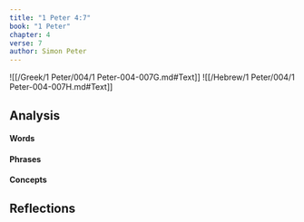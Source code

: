 ```yaml
---
title: "1 Peter 4:7"
book: "1 Peter"
chapter: 4
verse: 7
author: Simon Peter
---
```

![[/Greek/1 Peter/004/1 Peter-004-007G.md#Text]]
![[/Hebrew/1 Peter/004/1 Peter-004-007H.md#Text]]

## Analysis

#### Words

#### Phrases

#### Concepts

## Reflections
